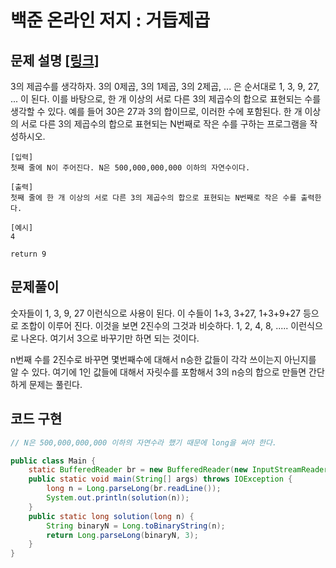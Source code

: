 # 백준 온라인 저지 : 거듭제곱

## 문제 설명 [[링크]](https://www.acmicpc.net/problem/1806)

3의 제곱수를 생각하자. 3의 0제곱, 3의 1제곱, 3의 2제곱, ... 은 순서대로 1, 3, 9, 27, ... 이 된다.
이를 바탕으로, 한 개 이상의 서로 다른 3의 제곱수의 합으로 표현되는 수를 생각할 수 있다. 예를 들어 30은 27과 3의 합이므로, 이러한 수에 포함된다. 한 개 이상의 서로 다른 3의 제곱수의 합으로 표현되는 N번째로 작은 수를 구하는 프로그램을 작성하시오.



```
[입력]
첫째 줄에 N이 주어진다. N은 500,000,000,000 이하의 자연수이다.

[출력]
첫째 줄에 한 개 이상의 서로 다른 3의 제곱수의 합으로 표현되는 N번째로 작은 수를 출력한다.

[예시]
4

return 9
```





## 문제풀이

숫자들이 1, 3, 9, 27 이런식으로 사용이 된다. 이 수들이 1+3, 3+27, 1+3+9+27  등으로  조합이 이루어 진다. 이것을 보면 2진수의 그것과 비슷하다. 1, 2, 4, 8, ..... 이런식으로 나온다. 여기서 3으로 바꾸기만 하면 되는 것이다. 

n번째 수를 2진수로 바꾸면 몇번째수에 대해서 n승한 값들이 각각 쓰이는지 아닌지를 알 수 있다. 여기에 1인 값들에 대해서 자릿수를 포함해서 3의 n승의 합으로 만들면 간단하게 문제는 풀린다.



## 코드 구현

```java
// N은 500,000,000,000 이하의 자연수라 했기 때문에 long을 써야 한다.

public class Main {
    static BufferedReader br = new BufferedReader(new InputStreamReader(System.in));
    public static void main(String[] args) throws IOException {
        long n = Long.parseLong(br.readLine());
        System.out.println(solution(n));
    }
    public static long solution(long n) {
        String binaryN = Long.toBinaryString(n);
        return Long.parseLong(binaryN, 3);
    }
}

```

